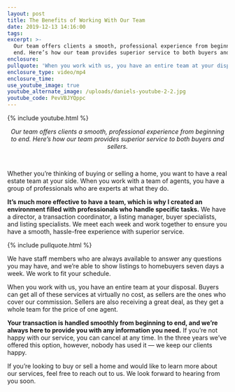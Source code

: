 ```yaml
---
layout: post
title: The Benefits of Working With Our Team
date: 2019-12-13 14:16:00
tags:
excerpt: >-
  Our team offers clients a smooth, professional experience from beginning to
  end. Here’s how our team provides superior service to both buyers and sellers.
enclosure:
pullquote: 'When you work with us, you have an entire team at your disposal.'
enclosure_type: video/mp4
enclosure_time:
use_youtube_image: true
youtube_alternate_image: /uploads/daniels-youtube-2-2.jpg
youtube_code: PevVBJYQppc
---
```


{% include youtube.html %}

<center><em>Our team offers clients a smooth, professional experience from beginning to end. Here&rsquo;s how our team provides superior service to both buyers and sellers.</em></center>

&nbsp;

Whether you’re thinking of buying or selling a home, you want to have a real estate team at your side. When you work with a team of agents, you have a group of professionals who are experts at what they do.

**It’s much more effective to have a team, which is why I created an environment filled with professionals who handle specific tasks.** We have a director, a transaction coordinator, a listing manager, buyer specialists, and listing specialists. We meet each week and work together to ensure you have a smooth, hassle-free experience with superior service.

{% include pullquote.html %}

We have staff members who are always available to answer any questions you may have, and we’re able to show listings to homebuyers seven days a week. We work to fit your schedule.&nbsp;

When you work with us, you have an entire team at your disposal. Buyers can get all of these services at virtually no cost, as sellers are the ones who cover our commission. Sellers are also receiving a great deal, as they get a whole team for the price of one agent.

**Your transaction is handled smoothly from beginning to end, and we’re always here to provide you with any information you need.** If you’re not happy with our service, you can cancel at any time. In the three years we’ve offered this option, however, nobody has used it — we keep our clients happy.

If you’re looking to buy or sell a home and would like to learn more about our services, feel free to reach out to us. We look forward to hearing from you soon.